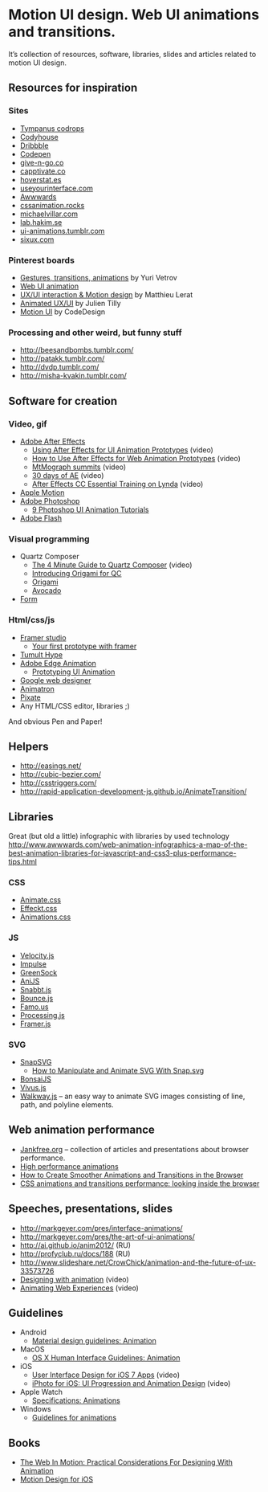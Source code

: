 # Motion UI design. Web UI animations and transitions.
It’s collection of resources, software, libraries, slides and articles related to motion UI design.

## Resources for inspiration
### Sites
* [Tympanus codrops](http://tympanus.net/codrops/)
* [Codyhouse](http://codyhouse.co/library/)
* [Dribbble](http://dribbble.com/shots?list=animated)
* [Codepen](http://codepen.io/)
* [give-n-go.co](http://give-n-go.co/)
* [capptivate.co](http://capptivate.co/)
* [hoverstat.es](http://hoverstat.es/)
* [useyourinterface.com](http://useyourinterface.com/)
* [Awwwards](http://awwwards.com/websites/animation/)
* [cssanimation.rocks](http://cssanimation.rocks/)
* [michaelvillar.com](http://michaelvillar.com/motion/)
* [lab.hakim.se](http://lab.hakim.se/)
* [ui-animations.tumblr.com](http://ui-animations.tumblr.com/)
* [sixux.com](http://sixux.com/)

### Pinterest boards
* [Gestures, transitions, animations](http://pinterest.com/jvetrau/gestures-transitions-animations/) by Yuri Vetrov
* [Web UI animation](http://pinterest.com/JRMYLFBV/web-ui-animation/)
* [UX/UI interaction & Motion design](http://pinterest.com/matthieuLrt/ux-ui-interaction-motion-design/) by Matthieu Lerat
* [Animated UX/UI](http://pinterest.com/julient/animated-uxui/) by Julien Tilly
* [Motion UI](http://pinterest.com/CodeDesignIO/motion-ui/) by CodeDesign

### Processing and other weird, but funny stuff
* http://beesandbombs.tumblr.com/
* http://patakk.tumblr.com/
* http://dvdp.tumblr.com/
* http://misha-kvakin.tumblr.com/

## Software for creation
### Video, gif
* [Adobe After Effects](https://www.adobe.com/products/aftereffects.htm)
  * [Using After Effects for UI Animation Prototypes](https://www.youtube.com/watch?v=w67z1YhPFKM&feature=youtu.be) (video)
  * [How to Use After Effects for Web Animation Prototypes](http://webdesign.tutsplus.com/tutorials/how-to-use-after-effects-for-web-animation-prototypes--cms-21451) (video)
  * [MtMograph summits](http://mtmograph.com/summits/) (video)
  * [30 days of AE](http://schoolofmotion.com/project/30dae_01_writeon/) (video)
  * [After Effects CC Essential Training on Lynda](http://www.lynda.com/After-Effects-tutorials/After-Effects-CC-Essential-Training/122431-2.html) (video)
* [Apple Motion](https://www.apple.com/sg/final-cut-pro/motion/)
* [Adobe Photoshop](http://www.adobe.com/sea/products/photoshop.html)
  * [9 Photoshop UI Animation Tutorials](http://bashooka.com/photoshop/photoshop-ui-animation-tutorials/)
* [Adobe Flash](http://www.adobe.com/products/flash.html)

### Visual programming
* Quartz Composer
  * [The 4 Minute Guide to Quartz Composer](https://vimeo.com/88468610) (video)
  * [Introducing Origami for QC](https://medium.com/the-year-of-the-looking-glass/introducing-origami-for-quartz-composer-f1173d0bd181)
  * [Origami](https://facebook.github.io/origami/)
  * [Avocado](https://labs.ideo.com/2014/05/27/avocado/)
* [Form](http://www.relativewave.com/form/)

### Html/css/js
* [Framer studio](https://framerjs.com/)
  * [Your first prototype with framer](https://medium.com/@kennycheny/creating-your-first-prototype-with-framer-c39221da7668)
* [Tumult Hype](http://tumult.com/hype/)
* [Adobe Edge Animation](https://creative.adobe.com/products/animate)
  * [Prototyping UI Animation](https://medium.com/the-thinkmill/prototyping-ui-animation-2fe08e3a7932)
* [Google web designer](http://www.google.ru/webdesigner/)
* [Animatron](http://animatron.com/)
* [Pixate](http://pixate.com/)
* Any HTML/CSS editor, libraries ;)

And obvious Pen and Paper!

## Helpers
* http://easings.net/
* http://cubic-bezier.com/
* http://csstriggers.com/
* http://rapid-application-development-js.github.io/AnimateTransition/

## Libraries
Great (but old a little) infographic with libraries by used technology 
http://www.awwwards.com/web-animation-infographics-a-map-of-the-best-animation-libraries-for-javascript-and-css3-plus-performance-tips.html

### CSS
* [Animate.css](http://daneden.github.io/animate.css/)
* [Effeckt.css](http://h5bp.github.io/Effeckt.css/)
* [Animations.css](http://justinaguilar.com/animations/)

### JS
* [Velocity.js](http://julian.com/research/velocity/)
* [Impulse](http://impulse.luster.io/)
* [GreenSock](http://greensock.com/)
* [AniJS](http://anijs.github.io/)
* [Snabbt.js](http://daniel-lundin.github.io/snabbt.js/)
* [Bounce.js](http://bouncejs.com/)
* [Famo.us](http://famo.us/)
* [Processing.js](http://processingjs.org/)
* [Framer.js](https://github.com/koenbok/Framer)

### SVG
* [SnapSVG](http://snapsvg.io/)
	* [How to Manipulate and Animate SVG With Snap.svg](http://webdesign.tutsplus.com/articles/how-to-manipulate-and-animate-svg-with-snapsvg--cms-21323)
* [BonsaiJS](https://bonsaijs.org/)
* [Vivus.js](http://maxwellito.github.io/vivus/)
* [Walkway.js](http://connoratherton.com/walkway) – an easy way to animate SVG images consisting of line, path, and polyline elements.

## Web animation performance
* [Jankfree.org](http://jankfree.org/) – collection of articles and presentations about browser performance.
* [High performance animations](http://www.html5rocks.com/en/tutorials/speed/high-performance-animations/)
* [How to Create Smoother Animations and Transitions in the Browser](http://blog.teamtreehouse.com/create-smoother-animations-transitions-browser)
* [CSS animations and transitions performance: looking inside the browser](http://blogs.adobe.com/webplatform/2014/03/18/css-animations-and-transitions-performance/)

## Speeches, presentations, slides
* http://markgeyer.com/pres/interface-animations/
* http://markgeyer.com/pres/the-art-of-ui-animations/
* http://ai.github.io/anim2012/ (RU)
* http://profyclub.ru/docs/188 (RU)
* http://www.slideshare.net/CrowChick/animation-and-the-future-of-ux-33573726
* [Designing with animation](https://www.youtube.com/watch?v=TMe0WnkF1Lc&feature=youtu.be&list=UURx1y52pfeMwbuer9Vh2u-A&html5=1) (video)
* [Animating Web Experiences](https://www.youtube.com/watch?v=66Kf8fMfh1M&list=UURx1y52pfeMwbuer9Vh2u-A&index=47) (video)

## Guidelines
* Android
  * [Material design guidelines: Animation](http://www.google.com/design/spec/animation/authentic-motion.html)
* MacOS
  * [OS X Human Interface Guidelines: Animation](https://developer.apple.com/library/mac/documentation/UserExperience/Conceptual/OSXHIGuidelines/Animation.html#//apple_ref/doc/uid/20000957-CH11-SW1)
* iOS 
  * [User Interface Design for iOS 7 Apps](https://developer.apple.com/tech-talks/videos/?id=2) (video)
  * [iPhoto for iOS: UI Progression and Animation Design](https://developer.apple.com/videos/wwdc/2012/?id=243) (video)
* Apple Watch
  * [Specifications: Animations](https://developer.apple.com/watch/human-interface-guidelines/specifications/#animations)
* Windows
	* [Guidelines for animations](https://msdn.microsoft.com/en-us/library/windows/apps/dn611854.aspx)

## Books
* [The Web In Motion: Practical Considerations For Designing With Animation](https://shop.smashingmagazine.com/products/the-web-in-motion-practical-considerations-for-designing-with-animation)
* [Motion Design for iOS](https://designthencode.com/)

